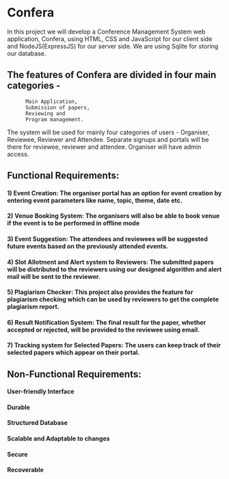 # Confera

In this project we will develop a Conference Management System  web application, Confera, using HTML, CSS and JavaScript for our client side and NodeJS(ExpressJS) for our server side. We are using Sqlite for storing our database.

## The features of Confera are divided in four main categories - 
          Main Application, 
          Submission of papers,
          Reviewing and 
          Program management. 
          
The system will be used for mainly four categories of users - Organiser, Reviewee, Reviewer and Attendee. Separate signups and portals will be there for reviewee, reviewer and attendee. Organiser will have admin access.


## Functional Requirements:
   #### 1) Event Creation: The organiser portal has an option for event creation by entering event parameters like name, topic, theme, date etc.
   #### 2) Venue Booking System: The organisers will also be able to book venue if the event is to be performed in offline mode
   #### 3) Event Suggestion: The attendees and reviewees will be suggested future events based on the previously attended events.
   #### 4) Slot Allotment and Alert system to Reviewers: The submitted papers will be distributed to the reviewers using our designed algorithm and alert mail will be sent to the reviewer. 
   #### 5) Plagiarism Checker: This project also provides the feature for plagiarism checking which can be used by reviewers to get the complete plagiarism report.
   #### 6) Result Notification System: The final result for the paper, whether accepted or rejected, will be provided to the reviewee using email.
   #### 7) Tracking system for Selected Papers: The users can keep track of their selected papers which appear on their portal. 

## Non-Functional Requirements:
   #### User-friendly Interface
   #### Durable
   #### Structured Database
   #### Scalable and Adaptable to changes
   #### Secure
   #### Recoverable
